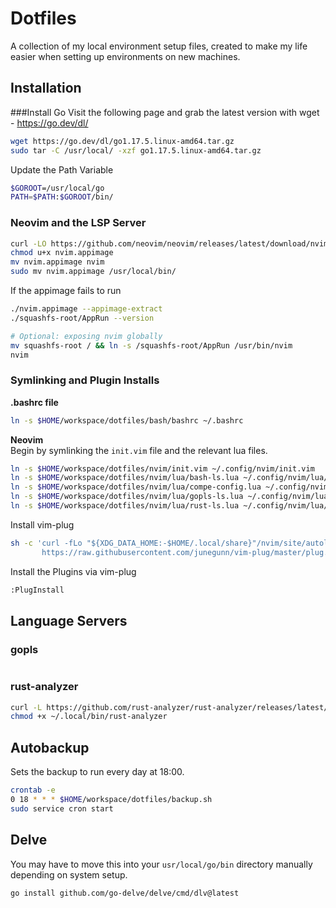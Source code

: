 # Dotfiles
A collection of my local environment setup files, created to make my life easier when setting up environments on new machines.

## Installation
###Install Go
Visit the following page and grab the latest version with wget - https://go.dev/dl/
```bash
wget https://go.dev/dl/go1.17.5.linux-amd64.tar.gz
sudo tar -C /usr/local/ -xzf go1.17.5.linux-amd64.tar.gz
```

Update the Path Variable
```bash
$GOROOT=/usr/local/go
PATH=$PATH:$GOROOT/bin/
```

### Neovim and the LSP Server
```bash
curl -LO https://github.com/neovim/neovim/releases/latest/download/nvim.appimage
chmod u+x nvim.appimage
mv nvim.appimage nvim
sudo mv nvim.appimage /usr/local/bin/
```

If the appimage fails to run
```bash
./nvim.appimage --appimage-extract
./squashfs-root/AppRun --version

# Optional: exposing nvim globally
mv squashfs-root / && ln -s /squashfs-root/AppRun /usr/bin/nvim
nvim
```

### Symlinking and Plugin Installs
**.bashrc file**  
```bash
ln -s $HOME/workspace/dotfiles/bash/bashrc ~/.bashrc
```

**Neovim**  
Begin by symlinking the `init.vim` file and the relevant lua files.
```bash
ln -s $HOME/workspace/dotfiles/nvim/init.vim ~/.config/nvim/init.vim
ln -s $HOME/workspace/dotfiles/nvim/lua/bash-ls.lua ~/.config/nvim/lua/bash-ls.lua
ln -s $HOME/workspace/dotfiles/nvim/lua/compe-config.lua ~/.config/nvim/lua/compe-config.lua
ln -s $HOME/workspace/dotfiles/nvim/lua/gopls-ls.lua ~/.config/nvim/lua/gopls-ls.lua
ln -s $HOME/workspace/dotfiles/nvim/lua/rust-ls.lua ~/.config/nvim/lua/rust-ls.lua
```

Install vim-plug
```bash
sh -c 'curl -fLo "${XDG_DATA_HOME:-$HOME/.local/share}"/nvim/site/autoload/plug.vim --create-dirs \
       https://raw.githubusercontent.com/junegunn/vim-plug/master/plug.vim'
```
  
Install the Plugins via vim-plug  
```bash
:PlugInstall
```

## Language Servers
### gopls
```bash
```

### rust-analyzer
```bash
curl -L https://github.com/rust-analyzer/rust-analyzer/releases/latest/download/rust-analyzer-x86_64-unknown-linux-gnu.gz | gunzip -c - > ~/.local/bin/rust-analyzer
chmod +x ~/.local/bin/rust-analyzer
```

## Autobackup
Sets the backup to run every day at 18:00. 
```bash
crontab -e
0 18 * * * $HOME/workspace/dotfiles/backup.sh
sudo service cron start
```

## Delve
You may have to move this into your `usr/local/go/bin` directory manually depending on system setup.
```
go install github.com/go-delve/delve/cmd/dlv@latest
```
